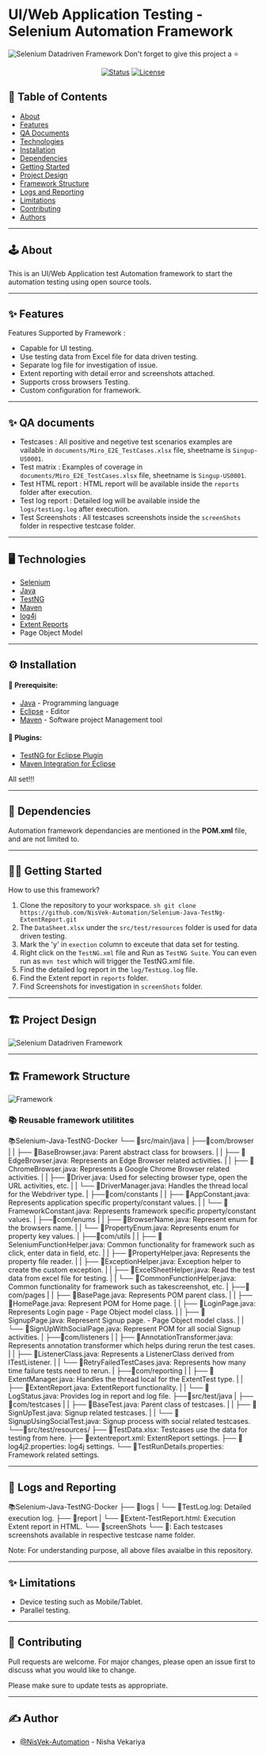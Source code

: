 # UI/Web Application Testing - Selenium Automation Framework
![Selenium Datadriven Framework](https://github.com/NisVek-Automation/NisVek-Automation/blob/main/readmeResources/JavaSeleniumDataDriven.gif)
Don't forget to give this project a ⭐
<div align="center">

[![Status](https://img.shields.io/badge/status-active-success.svg)]()
[![License](https://img.shields.io/badge/license-MIT-blue.svg)](/LICENSE)

</div>

## 📝 Table of Contents

- [About](#about)
- [Features](#features)
- [QA Documents](#document)
- [Technologies](#technologies)
- [Installation](#installation)
- [Dependencies](#dependencies)
- [Getting Started](#getting_started)
- [Project Design](#project-design)
- [Framework Structure](#framework-structure)
- [Logs and Reporting](#logs-reporting)
- [Limitations](#limitations)
- [Contributing](#contributing)
- [Authors](#author)

---

## 🕹 About <a name = "about"></a>

<p align="left"> 
This is an UI/Web Application test Automation framework to start the automation testing using open source tools.
</p>

---

## ✨ Features <a name = "features"></a>

Features Supported by Framework :
- Capable for UI testing.
- Use testing data from Excel file for data driven testing.
- Separate log file for investigation of issue.
- Extent reporting with detail error and screenshots attached.
- Supports cross browsers Testing.
- Custom configuration for framework.

---

## ✨ QA documents <a name = "document"></a>

- Testcases : All positive and negetive test scenarios examples are vailable in `documents/Miro_E2E_TestCases.xlsx` file, sheetname is `Singup-US0001`.
- Test matrix : Examples of coverage in `documents/Miro_E2E_TestCases.xlsx` file, sheetname is `Singup-US0001`.
- Test HTML report : HTML report will be available inside the `reports` folder after execution.
- Test log report : Detailed log will be available inside the `logs/testLog.log` after execution.
- Test Screenshots : All testcases screenshots inside the `screenShots` folder in respective testcase folder.
---
  
## 🖥️ Technologies <a name = "technologies"></a>

- [Selenium](https://www.selenium.dev/)
- [Java](https://www.java.com/en/)
- [TestNG](https://testng.org/doc/)
- [Maven](https://maven.apache.org/)
- [log4j](https://logging.apache.org/log4j/2.x/)
- [Extent Reports](https://www.extentreports.com/)
- Page Object Model

---

## ⚙️ Installation <a name = "installation"></a>

#### 🎯 Prerequisite:

- [Java](https://www.java.com/en/download/help/index_installing.html) - Programming language
- [Eclipse](https://www.eclipse.org/downloads/) - Editor
- [Maven](https://maven.apache.org/index.html) - Software project Management tool

#### 🔌 Plugins:

- [TestNG for Eclipse Plugin](https://testng.org/doc/eclipse.html)
- [Maven Integration for Eclipse](https://marketplace.eclipse.org/content/maven-integration-eclipse-luna-and-newer)


All set!!! 

---

## 🔁 Dependencies <a name = "dependencies"></a>

Automation framework dependancies are mentioned in the <b>POM.xml</b> file, and are not limited to.

---

## 👩‍💻 Getting Started <a name = "getting_started"></a>

How to use this framework?
1. Clone the repository to your workspace.
`sh git clone https://github.com/NisVek-Automation/Selenium-Java-TestNg-ExtentReport.git`
2. The `DataSheet.xlsx` under the `src/test/resources` folder is used for data driven testing. 
3. Mark the 'y' in `exection` column to exceute that data set for testing.
4. Right click on the `TestNG.xml` file and Run as `TestNG Suite`. You can even run as `mvn test` which will trigger the TestNG.xml file.
5. Find the detailed log report in the `log/TestLog.log` file.
6. Find the Extent report in `reports` folder.
7. Find Screenshots for investigation in `screenShots` folder.

---

## 🏗️ Project Design <a name = "project-design"></a>
 ![Selenium Datadriven Framework](https://github.com/NisVek-Automation/Miro-Selenium-Java/blob/main/documents/Automation_Diagram.png)

---

## 🏗️ Framework Structure <a name = "framework-structure"></a>
![Framework](https://github.com/NisVek-Automation/Selenium-Java-TestNg-ExtentReport/blob/main/documents/AutomationFramework.jpg)



 ### 📚 Reusable framework utilitites
 
 📚Selenium-Java-TestNG-Docker
└── 📁src/main/java
|   ├──📁com/browser
|   |   ├── 📄BaseBrowser.java: Parent abstract class for browsers.
|   |   ├── 📄EdgeBrowser.java: Represents an Edge Browser related activities.
|   |   ├── 📄ChromeBrowser.java: Represents a Google Chrome Browser related activities.
|   |   ├── 📄Driver.java: Used for selecting browser type, open the URL activities, etc.
|   |   └── 📄DriverManager.java: Handles the thread local for the Webdriver type.
|   ├──📁com/constants
|   |   ├── 📄AppConstant.java: Represents application specific property/constant values.
|   |   └── 📄FrameworkConstant.java: Represents framework specific property/constant values.
|   ├──📁com/enums
|   |   ├── 📄BrowserName.java: Represent enum for the browsers name.
|   |   └── 📄PropertyEnum.java: Represents enum for property key values.
|   ├──📁com/utils
|   |   ├── 📄SeleniumFunctionHelper.java: Common functionality for framework such as click, enter data in field, etc.
|   |   ├── 📄PropertyHelper.java: Represents the property file reader.
|   |   ├── 📄ExceptionHelper.java: Exception helper to create the custom exception.
|   |   ├── 📄ExcelSheetHelper.java: Read the test data from excel file for testing.
|   |   └── 📄CommonFunctionHelper.java: Common functionality for framework such as takescreenshot, etc.
|   ├──📁com/pages
|   |   ├── 📄BasePage.java: Represents POM parent class.
|   |   ├── 📄HomePage.java: Represent POM for Home page.
|   |   ├── 📄LoginPage.java: Represents Login page - Page Object model class.
|   |   ├── 📄SignupPage.java: Represent Signup page. - Page Object model class.
|   |   └── 📄SignUpWithSocialPage.java: Represent POM for all social Signup activities.
|   ├──📁com/listeners
|   |   ├── 📄AnnotationTransformer.java: Represents annotation transformer which helps during rerun the test cases.
|   |   ├── 📄ListenerClass.java: Represents a ListenerClass derived from ITestListener.
|   |   └── 📄RetryFailedTestCases.java: Represents how many time failure tests need to rerun.
|   ├──📁com/reporting
|   |   ├── 📄ExtentManager.java: Handles the thread local for the ExtentTest type.
|   |   ├── 📄ExtentReport.java: ExtentReport functionality.
|   |   └── 📄LogStatus.java: Provides log in report and log file.
├──📁src/test/java
|   ├──📁com/testcases
|   |   ├── 📄BaseTest.java: Parent class of testcases.
|   |   ├── 📄SignUpTest.java: Signup related testcases. 
|   |   └── 📄SignupUsingSocialTest.java: Signup process with social related testcases.
└──📁src/test/resources/
    ├── 📄TestData.xlsx: Testcases use the data for testing from here.
    ├── 📄extentreport.xml: ExtentReport settings.
    ├── 📄log4j2.properties: log4j settings.
    └── 📄TestRunDetails.properties: Framework related settings.
  
---
  
##  👀 Logs and Reporting <a name = "logs-reporting"></a>

📚Selenium-Java-TestNG-Docker
├── 📁logs
|   └── 📄TestLog.log: Detailed execution log.
├── 📁report
|   └── 📄Extent-TestReport.html: Execution Extent report in HTML.
└── 📁screenShots
    └── 📄<TestCaseName>: Each testcases screenshots available in respective testcase name folder.

  Note: For understanding purpose, all above files avaialbe in this repository.

---
  
## ✨ Limitations <a name = "limitations"></a>

- Device testing such as Mobile/Tablet.
- Parallel testing.

---

## 💬 Contributing <a name = "contributing"></a>

Pull requests are welcome. For major changes, please open an issue first to discuss what you would like to change.

Please make sure to update tests as appropriate.

---

## ✍️ Author <a name = "author"></a>

- [@NisVek-Automation](https://www.linkedin.com/in/nisha-vekariya/) - Nisha Vekariya
